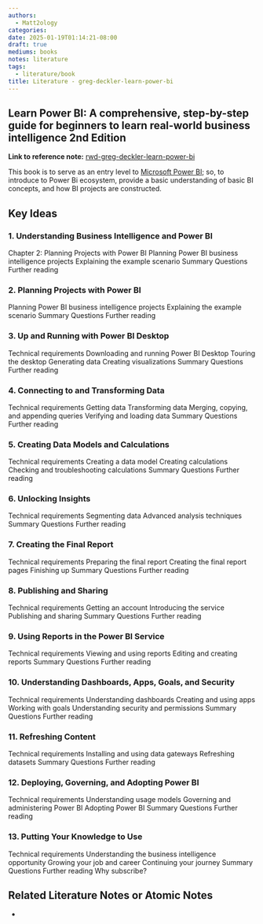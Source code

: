 ```yaml
---
authors:
  - Matt2ology
categories: 
date: 2025-01-19T01:14:21-08:00
draft: true
mediums: books
notes: literature
tags:
  - literature/book
title: Literature - greg-deckler-learn-power-bi
---
```


## Learn Power BI: A comprehensive, step-by-step guide for beginners to learn real-world business intelligence 2nd Edition

**Link to reference note:** [rwd-greg-deckler-learn-power-bi](../reference/books/rwd-greg-deckler-learn-power-bi.md)

This book is to serve as an entry level to [Microsoft Power BI](https://www.microsoft.com/en-us/power-platform/products/power-bi); so, to introduce to Power Bi ecosystem, provide a basic understanding of basic BI concepts, and how BI projects are constructed.

## Key Ideas

<!-- Idea 1: Key point or insights written in your own words -->

### 1. Understanding Business Intelligence and Power BI

Chapter 2: Planning Projects with Power BI
Planning Power BI business intelligence projects
Explaining the example scenario
Summary
Questions
Further reading

### 2. Planning Projects with Power BI

Planning Power BI business intelligence projects
Explaining the example scenario
Summary
Questions
Further reading

### 3. Up and Running with Power BI Desktop

Technical requirements
Downloading and running Power BI Desktop
Touring the desktop
Generating data
Creating visualizations
Summary
Questions
Further reading

### 4. Connecting to and Transforming Data

Technical requirements
Getting data
Transforming data
Merging, copying, and appending queries
Verifying and loading data
Summary
Questions
Further reading

### 5. Creating Data Models and Calculations

Technical requirements
Creating a data model
Creating calculations
Checking and troubleshooting calculations
Summary
Questions
Further reading

### 6. Unlocking Insights

Technical requirements
Segmenting data
Advanced analysis techniques
Summary
Questions
Further reading

### 7. Creating the Final Report

Technical requirements
Preparing the final report
Creating the final report pages
Finishing up
Summary
Questions
Further reading

### 8. Publishing and Sharing

Technical requirements
Getting an account
Introducing the service
Publishing and sharing
Summary
Questions
Further reading

### 9. Using Reports in the Power BI Service

Technical requirements
Viewing and using reports
Editing and creating reports
Summary
Questions
Further reading

### 10. Understanding Dashboards, Apps, Goals, and Security

Technical requirements
Understanding dashboards
Creating and using apps
Working with goals
Understanding security and permissions
Summary
Questions
Further reading

### 11. Refreshing Content

Technical requirements
Installing and using data gateways
Refreshing datasets
Summary
Questions
Further reading

### 12. Deploying, Governing, and Adopting Power BI

Technical requirements
Understanding usage models
Governing and administering Power BI
Adopting Power BI
Summary
Questions
Further reading

### 13. Putting Your Knowledge to Use

Technical requirements
Understanding the business intelligence opportunity
Growing your job and career
Continuing your journey
Summary
Questions
Further reading
Why subscribe?

## Related Literature Notes or Atomic Notes

-
